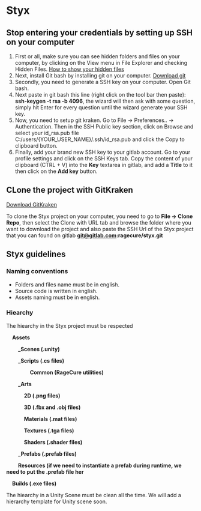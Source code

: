# Styx

## Stop entering your credentials by setting up SSH on your computer

1. First or all, make sure you can see hidden folders and files on your computer, by clicking on the View menu in File Explorer and checking Hidden Files. [How to show your hidden files](https://support.microsoft.com/en-us/help/4028316/windows-view-hidden-files-and-folders-in-windows-10)
2. Next, install Git bash by installing git on your computer. [Download git](https://git-scm.com/downloads)
2. Secondly, you need to generate a SSH key on your computer. Open Git bash.
3. Next paste in git bash this line (right click on the tool bar then paste): **ssh-keygen -t rsa -b 4096**, the wizard will then ask with some question, simply hit Enter for every question until the wizard generate your SSH key.
4. Now, you need to setup git kraken. Go to File -> Preferences.. -> Authentication. Then in the SSH Public key section, click on Browse and select your id_rsa.pub file C:/users/{YOUR_USER_NAME}/.ssh/id_rsa.pub and click the Copy to clipboard button. 
5. Finally, add your brand new SSH key to your gitlab account. Go to your profile settings and click on the SSH Keys tab. Copy the content of your clipboard (CTRL + V) into the **Key** textarea in gitlab, and add a **Title** to it then click on the **Add key** button.

## CLone the project with GitKraken 

[Download GitKraken](https://www.gitkraken.com/)

To clone the Styx project on your computer, you need to go to **File -> Clone Repo**, then select the Clone with URL tab and browse the folder where you want to download the project and also paste the SSH Url of the Styx project that you can found on gitlab **git@gitlab.com:ragecure/styx.git**

## Styx guidelines

### Naming conventions

- Folders and files name must be in english.
- Source code is written in english.
- Assets naming must be in english.


### Hiearchy

The hiearchy in the Styx project must be respected

&nbsp;&nbsp;&nbsp;&nbsp;**Assets**

&nbsp;&nbsp;&nbsp;&nbsp;&nbsp;&nbsp;&nbsp;&nbsp;**_Scenes (.unity)**

&nbsp;&nbsp;&nbsp;&nbsp;&nbsp;&nbsp;&nbsp;&nbsp;**_Scripts (.cs files)**

&nbsp;&nbsp;&nbsp;&nbsp;&nbsp;&nbsp;&nbsp;&nbsp;&nbsp;&nbsp;&nbsp;&nbsp;&nbsp;&nbsp;&nbsp;&nbsp;**Common (RageCure utilities)**

&nbsp;&nbsp;&nbsp;&nbsp;&nbsp;&nbsp;&nbsp;&nbsp;**_Arts** 

&nbsp;&nbsp;&nbsp;&nbsp;&nbsp;&nbsp;&nbsp;&nbsp;&nbsp;&nbsp;&nbsp;&nbsp;**2D (.png files)**

&nbsp;&nbsp;&nbsp;&nbsp;&nbsp;&nbsp;&nbsp;&nbsp;&nbsp;&nbsp;&nbsp;&nbsp;**3D (.fbx and .obj files)**

&nbsp;&nbsp;&nbsp;&nbsp;&nbsp;&nbsp;&nbsp;&nbsp;&nbsp;&nbsp;&nbsp;&nbsp;**Materials (.mat files)**

&nbsp;&nbsp;&nbsp;&nbsp;&nbsp;&nbsp;&nbsp;&nbsp;&nbsp;&nbsp;&nbsp;&nbsp;**Textures (.tga files)**

&nbsp;&nbsp;&nbsp;&nbsp;&nbsp;&nbsp;&nbsp;&nbsp;&nbsp;&nbsp;&nbsp;&nbsp;**Shaders (.shader files)**

&nbsp;&nbsp;&nbsp;&nbsp;&nbsp;&nbsp;&nbsp;&nbsp;**_Prefabs (.prefab files)**

&nbsp;&nbsp;&nbsp;&nbsp;&nbsp;&nbsp;&nbsp;&nbsp;**Resources (if we need to instantiate a prefab during runtime, we need to put the .prefab file her**

&nbsp;&nbsp;&nbsp;&nbsp;**Builds (.exe files)**

The hiearchy in a Unity Scene must be clean all the time. We will add a hierarchy template for Unity scene soon.


